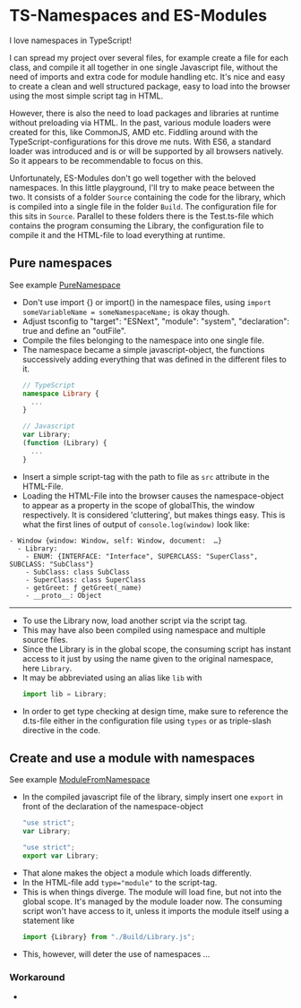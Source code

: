 # TS-Namespaces and ES-Modules
I love namespaces in TypeScript!  

I can spread my project over several files, for example create a file for each class, and compile it all together in one single Javascript file, without the need of imports and extra code for module handling etc. It's nice and easy to create a clean and well structured package, easy to load into the browser using the most simple script tag in HTML.  

However, there is also the need to load packages and libraries at runtime without preloading via HTML. In the past, various module loaders were created for this, like CommonJS, AMD etc. Fiddling around with the TypeScript-configurations for this drove me nuts. With ES6, a standard loader was introduced and is or will be supported by all browsers natively. So it appears to be recommendable to focus on this.  

Unfortunately, ES-Modules don't go well together with the beloved namespaces. In this little playground, I'll try to make peace between the two. It consists of a folder `Source` containing the code for the library, which is compiled into a single file in the folder `Build`. The configuration file for this sits in `Source`. Parallel to these folders there is the Test.ts-file which contains the program consuming the Library, the configuration file to compile it and the HTML-file to load everything at runtime.  

## Pure namespaces
See example [PureNamespace](PureNamespace)  
- Don't use import {} or import() in the namespace files, using `import someVariableName = someNamespaceName;` is okay though.
- Adjust tsconfig to "target": "ESNext", "module": "system", "declaration": true and define an "outFile".
- Compile the files belonging to the namespace into one single file.
- The namespace became a simple javascript-object, the functions successively adding everything that was defined in the different files to it.
  ```typescript
  // TypeScript
  namespace Library {
    ...
  }
  ```
  ```javascript
  // Javascript
  var Library;
  (function (Library) {
    ...
  }
  ```
- Insert a simple script-tag with the path to file as `src` attribute in the HTML-File.
- Loading the HTML-File into the browser causes the namespace-object to appear as a property in the scope of globalThis, the window respectively. It is considered 'cluttering', but makes things easy. This is what the first lines of output of `console.log(window)` look like:
```plaintext
- Window {window: Window, self: Window, document:  …}
  - Library:
    - ENUM: {INTERFACE: "Interface", SUPERCLASS: "SuperClass", SUBCLASS: "SubClass"}
    - SubClass: class SubClass
    - SuperClass: class SuperClass
    - getGreet: ƒ getGreet(_name)
    - __proto__: Object
```
---
- To use the Library now, load another script via the script tag.
- This may have also been compiled using namespace and multiple source files.
- Since the Library is in the global scope, the consuming script has instant access to it just by using the name given to the original namespace, here `Library`.
- It may be abbreviated using an alias like `lib` with
  ```typescript
  import lib = Library;
  ```
- In order to get type checking at design time, make sure to reference the d.ts-file either in the configuration file using `types` or as triple-slash directive in the code.  


## Create and use a module with namespaces 
See example [ModuleFromNamespace](ModuleFromNamespace)  

- In the compiled javascript file of the library, simply insert one `export` in front of the declaration of the namespace-object
  ```javascript
  "use strict";
  var Library;
  ```
  ```javascript
  "use strict";
  export var Library;
  ```
- That alone makes the object a module which loads differently.
- In the HTML-file add `type="module"` to the script-tag.
- This is when things diverge. The module will load fine, but not into the global scope. It's managed by the module loader now. The consuming script won't have access to it, unless it imports the module itself using a statement like
  ```typescript
  import {Library} from "./Build/Library.js";
  ```
- This, however, will deter the use of namespaces ...

### Workaround
- 